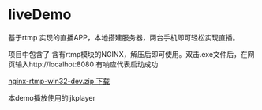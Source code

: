 # liveDemo
基于rtmp 实现的直播APP，本地搭建服务器，两台手机即可轻松实现直播。

项目中包含了 含有rtmp模块的NGINX，解压后即可使用。双击.exe文件后，在网页输入http://localhot:8080 有响应代表启动成功

[nginx-rtmp-win32-dev.zip 下载](https://github.com/doublelixin/liveDemo/blob/main/nginx-rtmp-win32-dev.zip)


本demo播放使用的ijkplayer
